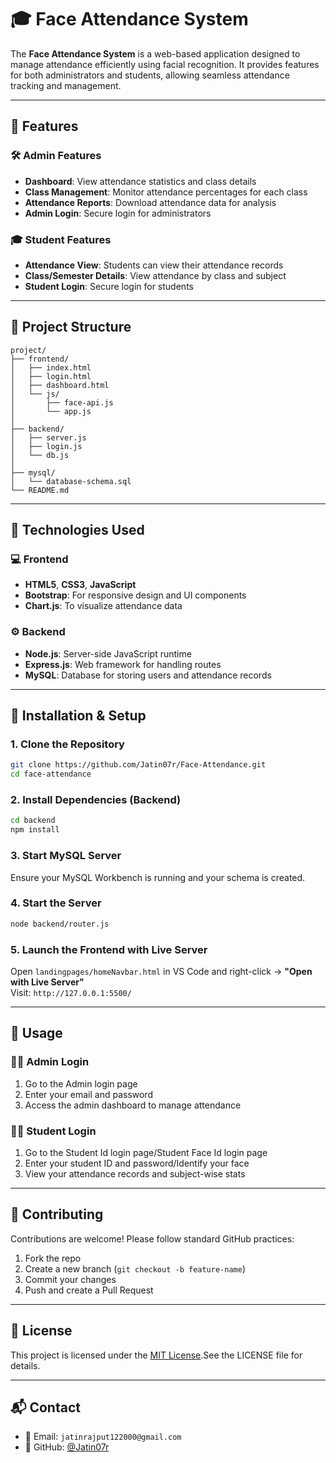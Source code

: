 # 🎓 Face Attendance System

The **Face Attendance System** is a web-based application designed to manage attendance efficiently using facial recognition. It provides features for both administrators and students, allowing seamless attendance tracking and management.

---

## 🔑 Features

### 🛠 Admin Features
- **Dashboard**: View attendance statistics and class details
- **Class Management**: Monitor attendance percentages for each class
- **Attendance Reports**: Download attendance data for analysis
- **Admin Login**: Secure login for administrators

### 🎓 Student Features
- **Attendance View**: Students can view their attendance records
- **Class/Semester Details**: View attendance by class and subject
- **Student Login**: Secure login for students

---

## 📁 Project Structure

```
project/
├── frontend/
│   ├── index.html
│   ├── login.html
│   ├── dashboard.html
│   └── js/
│       ├── face-api.js
│       └── app.js
│
├── backend/
│   ├── server.js
│   ├── login.js
│   └── db.js
│
├── mysql/
│   └── database-schema.sql
└── README.md
```

---

## 🧰 Technologies Used

### 💻 Frontend
- **HTML5**, **CSS3**, **JavaScript**
- **Bootstrap**: For responsive design and UI components
- **Chart.js**: To visualize attendance data

### ⚙ Backend
- **Node.js**: Server-side JavaScript runtime
- **Express.js**: Web framework for handling routes
- **MySQL**: Database for storing users and attendance records

---

## 🚀 Installation & Setup

### 1. Clone the Repository
```bash
git clone https://github.com/Jatin07r/Face-Attendance.git
cd face-attendance
```

### 2. Install Dependencies (Backend)
```bash
cd backend
npm install
```

### 3. Start MySQL Server
Ensure your MySQL Workbench is running and your schema is created.

### 4. Start the Server
```bash
node backend/router.js
```

### 5. Launch the Frontend with Live Server
Open `landingpages/homeNavbar.html` in VS Code and right-click → **"Open with Live Server"**  
Visit: `http://127.0.0.1:5500/`

---

## 🧪 Usage

### 👨‍🏫 Admin Login
1. Go to the Admin login page
2. Enter your email and password
3. Access the admin dashboard to manage attendance

### 👨‍🎓 Student Login
1. Go to the Student Id login page/Student Face Id login page
2. Enter your student ID and password/Identify your face
3. View your attendance records and subject-wise stats

---

## 🤝 Contributing

Contributions are welcome! Please follow standard GitHub practices:
1. Fork the repo
2. Create a new branch (`git checkout -b feature-name`)
3. Commit your changes
4. Push and create a Pull Request

---

## 📄 License

This project is licensed under the [MIT License](LICENSE).See the LICENSE file for details.

---

## 📬 Contact

- 📧 Email: `jatinrajput122000@gmail.com`
- 🐙 GitHub: [@Jatin07r](https://github.com/Jatin07r)
